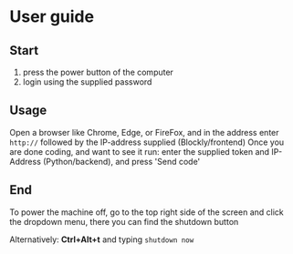 # User guide
## Start
1. press the power button of the computer
2. login using the supplied password
## Usage
Open a browser like Chrome, Edge, or FireFox, and in the address enter ``http://`` followed by the IP-address supplied (Blockly/frontend)
Once you are done coding, and want to see it run: enter the supplied token and IP-Address (Python/backend), and press 'Send code'
## End
To power the machine off, go to the top right side of the screen and click the dropdown menu, there you can find the shutdown button

Alternatively: **Ctrl+Alt+t** and typing ``shutdown now``
